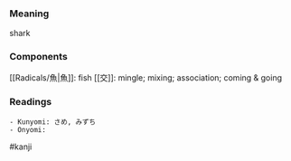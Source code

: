 ### Meaning

shark

### Components

[[Radicals/魚|魚]]: fish [[交]]: mingle; mixing; association; coming & going

### Readings

```
- Kunyomi: さめ, みずち
- Onyomi: 
```

#kanji